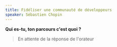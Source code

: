 ```yaml
---
title: Fidéliser une communauté de développeurs
speaker: Sébastien Chopin
---
```


**Qui es-tu, ton parcours c'est quoi ?**

> En attente de la réponse de l'orateur
